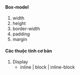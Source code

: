 #### Box-model

1. width
2. height
3. border-width
4. padding
5. margin

#### Các thuộc tính cơ bản

1. Display
    - inline | block | inline-block

